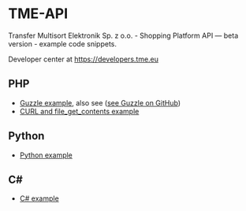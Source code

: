 TME-API
=======

Transfer Multisort Elektronik Sp. z o.o. - Shopping Platform API — beta version - example code snippets.

Developer center at https://developers.tme.eu

## PHP

* [Guzzle example](./PHP/guzzle), also see ([see Guzzle on GitHub](https://github.com/guzzle/guzzle))
* [CURL and file_get_contents example](./PHP/basic)

## Python

* [Python example](./Python)

## C#

* [C# example](./C%23)
